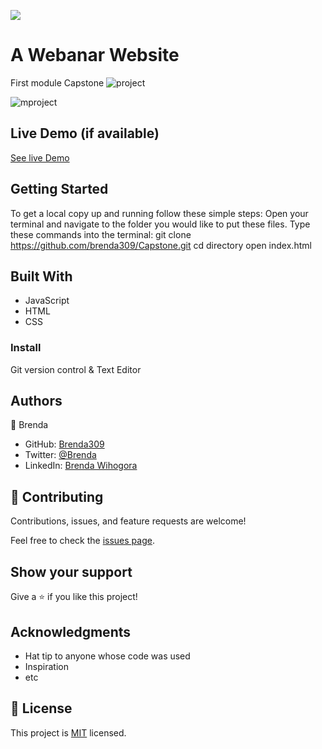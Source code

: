 ![](https://img.shields.io/badge/Microverse-blueviolet)

# A Webanar Website

First module Capstone
![project](https://user-images.githubusercontent.com/72613775/159134798-4176a73f-2f8b-41a3-9a54-d047cd9f80f8.png)


![mproject](https://user-images.githubusercontent.com/72613775/159134800-0627dea9-0852-4242-9901-dfc0e523b765.png)

## Live Demo (if available)

[See live Demo](https://livedemo.com)


## Getting Started
To get a local copy up and running follow these simple steps:
Open your terminal and navigate to the folder you would like to put these files.
Type these commands into the terminal:
git clone https://github.com/brenda309/Capstone.git
cd directory
open index.html

## Built With

- JavaScript
- HTML
- CSS




### Install
Git version control & Text Editor


## Authors

👤 Brenda

- GitHub: [Brenda309](https://github.com/309)
- Twitter: [@Brenda](https://twitter.com/@Brenda)
- LinkedIn: [Brenda Wihogora](https://linkedin.com/in/linkedinhandle)


## 🤝 Contributing

Contributions, issues, and feature requests are welcome!

Feel free to check the [issues page](../../issues/).

## Show your support

Give a ⭐️ if you like this project!

## Acknowledgments

- Hat tip to anyone whose code was used
- Inspiration
- etc

## 📝 License

This project is [MIT](./MIT.md) licensed.
